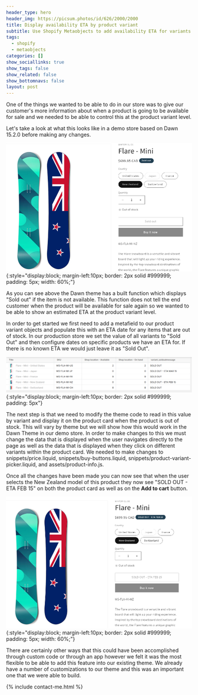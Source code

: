 ```yaml
---
header_type: hero
header_img: https://picsum.photos/id/626/2000/2000
title: Display availability ETA by product variant
subtitle: Use Shopify Metaobjects to add availability ETA for variants of a product that are out of stock
tags:
  - shopify
  - metaobjects
categories: []
show_sociallinks: true
show_tags: false
show_related: false
show_bottomnavs: false
layout: post
---
```


One of the things we wanted to be able to do in our store was to give our customer's more information about when a product is going to be available for sale and we needed to be able to control this at the product variant level.

Let's take a look at what this looks like in a demo store based on Dawn 15.2.0 before making any changes.

![Sold Out - Before view](/assets/img/site/inventory-ETA-Before-1.png){:style="display:block; margin-left:10px; border: 2px solid #999999; padding: 5px; width: 60%;"}

As you can see above the Dawn theme has a built function which displays "Sold out" if the item is not available. This function does not tell the end customer when the product will be available for sale again so we wanted to be able to show an estimated ETA at the product variant level. 

In order to get started we first need to add a metafield to our product variant objects and populate this with an ETA date for any items that are out of stock. In our production store we set the value of all variants to "Sold Out" and then configure dates on specific products we have an ETA for. If there is no known ETA we would just leave it as "Sold Out".

![Variant Sold Metafield Configuration](/assets/img/site/inventory-ETA-Variant-SoldOut-Metafield-Configuration.png){:style="display:block; margin-left:10px; border: 2px solid #999999; padding: 5px"}

The next step is that we need to modify the theme code to read in this value by variant and display it on the product card when the product is out of stock. This will vary by theme but we will show how this would work in the Dawn Theme in our demo store. In order to make changes to this we must change the data that is displayed when the user navigates directly to the page as well as the data that is displayed when they click on different variants within the product card. We needed to make changes to snippets/price.liquid, snippets/buy-buttons.liquid, snippets/product-variant-picker.liquid, and assets/product-info.js.

Once all the changes have been made you can now see that when the user selects the New Zealand model of this product they now see "SOLD OUT - ETA FEB 15" on both the product card as well as on the **Add to cart** button.

![Sold Out - After view](/assets/img/site/inventory-ETA-After-1.png){:style="display:block; margin-left:10px; border: 2px solid #999999; padding: 5px; width: 60%;"}

There are certainly other ways that this could have been accomplished through custom code or through an app however we felt it was the most flexible to be able to add this feature into our existing theme. We already have a number of customizations to our theme and this was an important one that we were able to build.

{% include contact-me.html %}